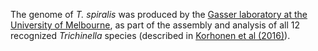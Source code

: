 [//]: # (Created by ./bin/manage_files.pl from ./species/Trichinella_spiralis/PRJNA257433/Trichinella_spiralis_PRJNA257433.assembly.html on Thu Jun 11 13:46:21 2020)
The genome of _T. spiralis_ was produced by the [Gasser laboratory at the University of Melbourne](http://www.gasserlab.org/), as part of the assembly and analysis of all 12 recognized _Trichinella_ species (described in [Korhonen et al (2016)](http://europepmc.org/abstract/MED/26830005)).
